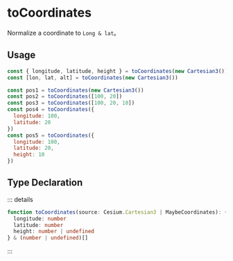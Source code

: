 # toCoordinates

Normalize a coordinate to `Long & lat`。

## Usage

```js
const { longitude, latitude, height } = toCoordinates(new Cartesian3())
const [lon, lat, alt] = toCoordinates(new Cartesian3())

const pos1 = toCoordinates(new Cartesian3())
const pos2 = toCoordinates([100, 20])
const pos3 = toCoordinates([100, 20, 10])
const pos4 = toCoordinates({
  longitude: 100,
  latitude: 20
})
const pos5 = toCoordinates({
  longitude: 100,
  latitude: 20,
  height: 10
})
```

## Type Declaration

::: details

```ts
function toCoordinates(source: Cesium.Cartesian3 | MaybeCoordinates): {
  longitude: number
  latitude: number
  height: number | undefined
} & (number | undefined)[]
```

:::
